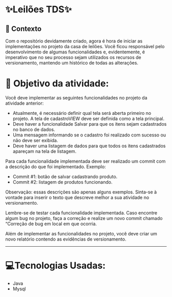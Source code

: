 # ✨Leilões TDS✨

## 💭 Contexto<br>
 
Com o repositório devidamente criado, agora é hora de iniciar as implementações no projeto da casa de leilões.
Você ficou responsável pelo desenvolvimento de algumas funcionalidades e, evidentemente, é imperativo que no seu processo sejam utilizados os recursos de versionamento, mantendo um histórico de todas as alterações.
 

# 🎯 Objetivo da atividade:

Você deve implementar as seguintes funcionalidades no projeto da atividade anterior:<br>
 
- Atualmente, é necessário definir qual tela será aberta primeiro no projeto. A tela de cadastroVIEW deve ser definida como a tela principal.<br>
- Deve haver a funcionalidade Salvar para que os itens sejam cadastrados no banco de dados.<br>
- Uma mensagem informando se o cadastro foi realizado com sucesso ou não deve ser exibida.<br>
- Deve haver uma listagem de dados para que todos os itens cadastrados apareçam na tela de listagem.<br>
 
Para cada funcionalidade implementada deve ser realizado um commit com a descrição do que foi implementado. Exemplo:<br>
 
- Commit #1: botão de salvar cadastrando produto.<br>
- Commit #2: listagem de produtos funcionando.<br>
 
 Observação: essas descrições são apenas alguns exemplos. Sinta-se à vontade para inserir o texto que descreve melhor a sua atividade no versionamento.<br>
 
Lembre-se de testar cada funcionalidade implementada. Caso encontre algum bug no projeto, faça a correção e realize um novo commit chamado “Correção de bug em local em que ocorria.<br>
 
Além de implementar as funcionalidades no projeto, você deve criar um novo relatório contendo as evidências de versionamento.<br>


 ---

# 💻Tecnologias Usadas:

- Java
- Mysql
